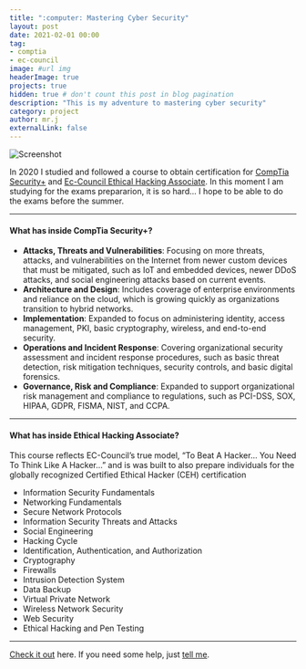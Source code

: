```yaml
---
title: ":computer: Mastering Cyber Security"
layout: post
date: 2021-02-01 00:00
tag: 
- comptia
- ec-council
image: #url img
headerImage: true
projects: true
hidden: true # don't count this post in blog pagination
description: "This is my adventure to mastering cyber security"
category: project
author: mr.j
externalLink: false
---
```


![Screenshot](https://cdn-res.keymedia.com/cms/images/us/036/0248_637317913147707069.jpg)

In 2020 I studied and followed a course to obtain certification for [CompTia Security+](https://www.comptia.org/certifications/security) and [Ec-Council Ethical Hacking Associate](https://www.eccouncil.org/eccouncil-associate-programs-eha-cfa/).
In this moment I am studying for the exams prepararion, it is so hard... I hope to be able to do the exams before the summer.

---

<h4>What has inside CompTia Security+?</h4>

- **Attacks, Threats and Vulnerabilities**: Focusing on more threats, attacks, and vulnerabilities on the Internet from newer custom devices that must be mitigated, such as IoT and embedded devices, newer DDoS attacks, and social engineering attacks based on current events.
- **Architecture and Design**: Includes coverage of enterprise environments and reliance on the cloud, which is growing quickly as organizations transition to hybrid networks.
- **Implementation**: Expanded to focus on administering identity, access management, PKI, basic cryptography, wireless, and end-to-end security.
- **Operations and Incident Response**: Covering organizational security assessment and incident response procedures, such as basic threat detection, risk mitigation techniques, security controls, and basic digital forensics.
- **Governance, Risk and Compliance**: Expanded to support organizational risk management and compliance to regulations, such as PCI-DSS, SOX, HIPAA, GDPR, FISMA, NIST, and CCPA.

---

<h4>What has inside Ethical Hacking Associate?</h4>

This course reflects EC-Council’s true model, “To Beat A Hacker… You Need To Think Like A Hacker…” and is was built to also prepare individuals for the globally recognized Certified Ethical Hacker (CEH) certification

- Information Security Fundamentals
- Networking Fundamentals
- Secure Network Protocols
- Information Security Threats and Attacks
- Social Engineering
- Hacking Cycle
- Identification, Authentication, and Authorization
- Cryptography
- Firewalls
- Intrusion Detection System
- Data Backup
- Virtual Private Network
- Wireless Network Security
- Web Security
- Ethical Hacking and Pen Testing

---


[Check it out](https://sergiokopplin.github.io/indigo/) here.
If you need some help, just [tell me](https://github.com/sergiokopplin/indigo/issues).
